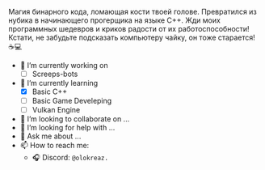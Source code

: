 Магия бинарного кода, ломающая кости твоей голове. Превратился из нубика в начинающего прогерщика на языке C++. Жди моих программных шедевров и криков радости от их работоспособности! Кстати, не забудьте подсказать компьютеру чайку, он тоже старается! ☕💻

- 🔭 I’m currently working on
	- [ ] Screeps-bots
- 🌱 I’m currently learning
  	- [X] Basic C++
	- [ ] Basic Game Develeping
	- [ ] Vulkan Engine
- 👯 I’m looking to collaborate on ...
- 🤔 I’m looking for help with ...
- 💬 Ask me about ...
- 📫 How to reach me: 
  - 🎧 Discord: `@olokreaz.`
